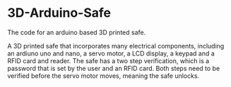 # 3D-Arduino-Safe
The code for an arduino based 3D printed safe. 

A 3D printed safe that incorporates many electrical components, including an
            ardiuno uno and nano, a servo motor, a LCD display, a keypad and a RFID card 
            and reader. The safe has a two step verification, which is a password that is 
            set by the user and an RFID card. Both steps need to be verified before the servo
            motor moves, meaning the safe unlocks. 
